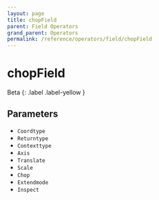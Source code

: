 ```yaml
---
layout: page
title: chopField
parent: Field Operators
grand_parent: Operators
permalink: /reference/operators/field/chopField
---
```


# chopField

Beta
{: .label .label-yellow }

## Parameters

* `Coordtype`
* `Returntype`
* `Contexttype`
* `Axis`
* `Translate`
* `Scale`
* `Chop`
* `Extendmode`
* `Inspect`
